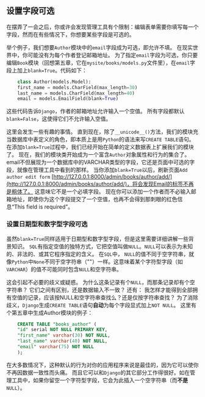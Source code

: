 ## 设置字段可选

在摆弄了一会之后，你或许会发现管理工具有个限制：编辑表单需要你填写每一个字段，然而在有些情况下，你想要某些字段是可选的。 

举个例子，我们想要`Author`模块中的`email`字段成为可选，即允许不填。 在现实世界中，你可能没有为每个作者登记邮箱地址。 
为了指定`email`字段为可选，你只要编辑`Book`模块（回想第五章，它在`mysite/books/models.py`文件里），在`email`字段上加上`blank=True`。代码如下： 
```python
    class Author(models.Model):
    first_name = models.CharField(max_length=30)
    last_name = models.CharField(max_length=40)
    email = models.EmailField(blank=True)
```
这些代码告诉`Django`，作者的邮箱地址允许输入一个空值。 所有字段都默认`blank=False`，这使得它们不允许输入空值。

这里会发生一些有趣的事情。 直到现在，除了`__unicode__()`方法，我们的模块充当数据库中表定义的角色，即本质上是用`Python`的语法来写`CREATE TABLE`语句。 在添加`blank=True`过程中，我们已经开始在简单的定义数据表上扩展我们的模块了。 
现在，我们的模块类开始成为一个富含`Author`对象属性和行为的集合了。 email不但展现为一个数据库中的VARCHAR类型的字段，它还是页面中可选的字段，就像在管理工具中看到的那样。 当你添加`blank=True`以后，刷新页面`Add author edit form` [http://127.0.0.1:8000/admin/books/author/add/](http://127.0.0.1:8000/admin/books/author/add/)，将会发现Email的标签不再是粗体了。 这意味它不是一个必填字段。 现在你可以添加一个作者而不必输入邮箱地址，即使你为这个字段提交了一个空值，也再不会得到那刺眼的红色信息“This field is required”。


### 设置日期型和数字型字段可选

虽然`blank=True`同样适用于日期型和数字型字段，但是这里需要详细讲解一些背景知识。 `SQL`有指定空值的独特方式，它把空值叫做`NULL`。`NULL`可以表示为未知的、非法的、或其它程序指定的含义。 在`SQL`中， `NULL`的值不同于空字符串，就像`Python`中`None`不同于空字符串（""）一样。这意味着某个字符型字段（如`VARCHAR`）的值不可能同时包含`NULL`和空字符串。

这会引起不必要的歧义或疑惑。 为什么这条记录有个`NULL`，而那条记录却有个空字符串？ 它们之间有区别，还是数据输入不一致？ 还有： 我怎样才能得到全部拥有空值的记录，应该按NULL和空字符串查找么？还是仅按字符串查找？ 为了消除歧义，`Django`生成`CREATE TABLE`语句**自动**为每个字段显式加上`NOT NULL`。 这里有个第五章中生成Author模块的例子：
```sql
    CREATE TABLE "books_author" (
    "id" serial NOT NULL PRIMARY KEY,
    "first_name" varchar(30) NOT NULL,
    "last_name" varchar(40) NOT NULL,
    "email" varchar(75) NOT NULL
    );
```
在大多数情况下，这种默认的行为对你的应用程序来说是最佳的，因为它可以使你不再因数据一致性而头痛。 而且它可以和`Django`的其它部分工作得很好。如在管理工具中，如果你留空一个字符型字段，它会为此插入一个空字符串（而**不是**`NULL`）。



